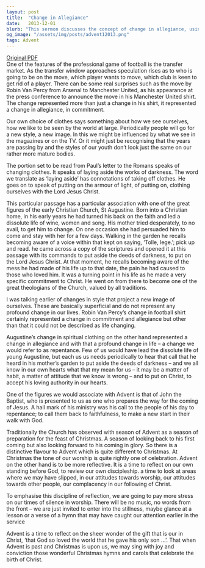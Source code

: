 ```yaml
---
layout: post
title:  "Change in Allegiance"
date:   2013-12-01
blurb: "This sermon discusses the concept of change in allegiance, using the example of a football player's transfer to illustrate the point. It also touches on the spiritual transformation of St. Augustine, emphasizing the need for personal repentance and acceptance of Christ's authority. The sermon concludes with a call to reflection during the Advent season, in preparation for the celebration of Christmas."
og_image: "/assets/img/posts/advent12013.png"
tags: Advent
---
```

[Original PDF](/assets/pdf/advent12013.pdf)    
One of the features of the professional game of football is the transfer market. As the transfer window approaches speculation rises as to who is going to be on the move, which player wants to move, which club is keen to get rid of a player. There can be some real surprises such as the move by Robin Van Percy from Arsenal to Manchester United, as his appearance at the press conference to announce the move in his Manchester United shirt. The change represented more than just a change in his shirt, it represented a change in allegiance, in commitment.

Our own choice of clothes says something about how we see ourselves, how we like to be seen by the world at large. Periodically people will go for a new style, a new image. In this we might be influenced by what we see in the magazines or on the TV. Or it might just be recognising that the years are passing by and the styles of our youth don’t look just the same on our rather more mature bodies.

The portion set to be read from Paul’s letter to the Romans speaks of changing clothes. It speaks of laying aside the works of darkness. The word we translate as ‘laying aside’ has connotations of taking off clothes. He goes on to speak of putting on the armour of light, of putting on, clothing ourselves with the Lord Jesus Christ.

This particular passage has a particular association with one of the great figures of the early Christian Church, St Augustine. Born into a Christian home, in his early years he had turned his back on the faith and led a dissolute life of wine, women and song. His mother tried desperately, to no avail, to get him to change. On one occasion she had persuaded him to come and stay with her for a few days. Walking in the garden he recalls becoming aware of a voice within that kept on saying, ‘Tolle, lege.’; pick up and read. he came across a copy of the scriptures and opened it at this passage with its commands to put aside the deeds of darkness, to put on the Lord Jesus Christ. At that moment, he recalls becoming aware of the mess he had made of his life up to that date, the pain he had caused to those who loved him. It was a turning point in his life as he made a very specific commitment to Christ. He went on from there to become one of the great theologians of the Church, valued by all traditions.

I was talking earlier of changes in style that project a new image of ourselves. These are basically superficial and do not represent any profound change in our lives. Robin Van Percy’s change in football shirt certainly represented a change in commitment and allegiance but other than that it could not be described as life changing.

Augustine’s change in spiritual clothing on the other hand represented a change in allegiance and with that a profound change in life – a change we would refer to as repentance. Few of us would have lead the dissolute life of young Augustine, but each us us needs periodically to hear that call that he heard in his mother’s garden to put aside the deeds of darkness – and we all know in our own hearts what that my mean for us – it may be a matter of habit, a matter of attitude that we know is wrong – and to put on Christ, to accept his loving authority in our hearts.

One of the figures we would associate with Advent is that of John the Baptist, who is presented to us as one who prepares the way for the coming of Jesus. A hall mark of his ministry was his call to the people of his day to repentance; to call them back to faithfulness, to make a new start in their walk with God.

Traditionally the Church has observed with season of Advent as a season of preparation for the feast of Christmas. A season of looking back to his first coming but also looking forward to his coming in glory. So there is a distinctive flavour to Advent which is quite different to Christmas. At Christmas the tone of our worship is quite rightly one of celebration. Advent on the other hand is to be more reflective. It is a time to reflect on our own standing before God, to review our own discipleship. a time to look at areas where we may have slipped, in our attitudes towards worship, our attitudes towards other people, our complacency in our following of Christ.

To emphasise this discipline of reflection, we are going to pay more stress on our times of silence in worship. There will be no music, no words from the front – we are just invited to enter into the stillness, maybe glance at a lesson or a verse of a hymn that may have caught our attention earlier in the service

Advent is a time to reflect on the sheer wonder of the gift that is our in Christ, ‘that God so loved the world that he gave his only son …’. That when Advent is past and Christmas is upon us, we may sing with joy and conviction those wonderful Christmas hymns and carols that celebrate the birth of Christ.
